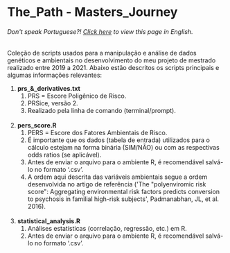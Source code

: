 # The_Path - Masters_Journey

<h6> Don't speak Portuguese?! <a href = "">Click here</a> to view this page in English.</h6>

Coleção de scripts usados para a manipulação e análise de dados genéticos e ambientais no desenvolvimento do meu projeto de mestrado realizado entre 2019 a 2021. Abaixo estão descritos os scripts principais e algumas informações relevantes:
<br>
<ol>
    <li><b>prs_&_derivatives.txt</b>
    <ol>
        <li>PRS = Escore Poligênico de Risco.</li>
        <li>PRSice, versão 2.</li>
        <li>Realizado pela linha de comando (terminal/prompt).</li>
    </ol>
    </li>
				<br>
    <li><b>pers_score.R</b>
				<ol>
        <li>PERS = Escore dos Fatores Ambientais de Risco.</li>
        <li>É importante que os dados (tabela de entrada) utilizados para o cálculo estejam na forma binária (SIM/NÃO) ou com as respectivas odds ratios (se aplicável).</li>
        <li>Antes de enviar o arquivo para o ambiente R, é recomendável salvá-lo no formato ‘.csv’.</li>
								<li>A ordem aqui descrita das variáveis ambientais segue a ordem desenvolvida no artigo de referência ('The "polyenviromic risk score": Aggregating environmental risk factors predicts conversion to psychosis in familial high-risk subjects', Padmanabhan, JL, et al. 2016).</li>
    </ol>
				</li>
				<br>
    <li><b>statistical_analysis.R</b>
    <ol>
        <li>Análises estatísticas (correlação, regressão, etc.) em R.</li>
        <li>Antes de enviar o arquivo para o ambiente R, é recomendável salvá-lo no formato ‘.csv’.</li>
    </ol>
    </li>
</ol>
